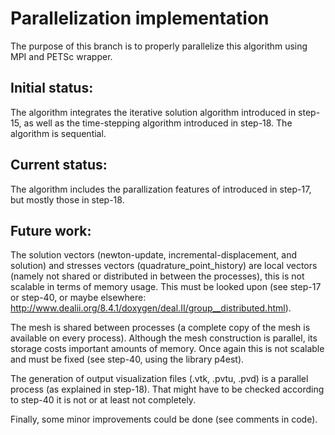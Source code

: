 # Parallelization implementation
The purpose of this branch is to properly parallelize this algorithm using MPI and PETSc wrapper.

## Initial status:

The algorithm integrates the iterative solution algorithm introduced in step-15,
as well as the time-stepping algorithm introduced in step-18. The algorithm is sequential.

## Current status:

The algorithm includes the parallization features of introduced in step-17, but
mostly those in step-18.

## Future work:

The solution vectors (newton-update, incremental-displacement, and solution) and stresses
vectors (quadrature_point_history) are local vectors (namely not shared or distributed in
between the processes), this is not scalable in terms of memory usage. This must be looked
upon (see step-17 or step-40, or maybe elsewhere:
http://www.dealii.org/8.4.1/doxygen/deal.II/group__distributed.html).

The mesh is shared between processes (a complete copy of the mesh is available on
every process). Although the mesh construction is parallel, its storage costs important amounts
of memory. Once again this is not scalable and must be fixed (see step-40, using the library
p4est).

The generation of output visualization files (.vtk, .pvtu, .pvd) is a parallel
process (as explained in step-18). That might have to be checked according to step-40 it is not
or at least not completely.

Finally, some minor improvements could be done (see comments in code).
